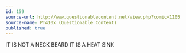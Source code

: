 ```yaml
---
id: 159
source-url: http://www.questionablecontent.net/view.php?comic=1105
source-name: PT410x (Questionable Content)
published: true
---
```

 IT IS NOT A NECK BEARD IT IS A HEAT SINK
